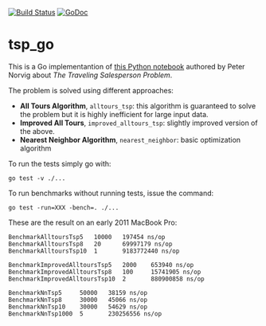 [![Build Status](https://travis-ci.org/masci/tsp_go.svg)](https://travis-ci.org/masci/tsp_go)
[![GoDoc](https://godoc.org/github.com/masci/tsp_go?status.svg)](https://godoc.org/github.com/masci/tsp_go)

# tsp_go

This is a Go implementantion of [this Python notebook](http://nbviewer.ipython.org/url/norvig.com/ipython/TSPv3.ipynb) 
authored by Peter Norvig about *The Traveling Salesperson Problem*.

The problem is solved using different approaches:

 * **All Tours Algorithm**, ``alltours_tsp``: this algorithm is guaranteed to solve the problem but it is highly inefficient for large input data.
 * **Improved All Tours**, ``improved_alltours_tsp``: slightly improved version of the above.
 * **Nearest Neighbor Algorithm**, ``nearest_neighbor``: basic optimization algorithm

To run the tests simply go with:

    go test -v ./...

To run benchmarks without running tests, issue the command: 

    go test -run=XXX -bench=. ./...

These are the result on an early 2011 MacBook Pro:

    BenchmarkAlltoursTsp5   10000   197454 ns/op
    BenchmarkAlltoursTsp8   20      69997179 ns/op
    BenchmarkAlltoursTsp10  1       9183772440 ns/op

    BenchmarkImprovedAlltoursTsp5   2000    653940 ns/op
    BenchmarkImprovedAlltoursTsp8   100     15741905 ns/op
    BenchmarkImprovedAlltoursTsp10  2       880900858 ns/op

    BenchmarkNnTsp5     50000   38159 ns/op
    BenchmarkNnTsp8     30000   45066 ns/op
    BenchmarkNnTsp10    30000   54629 ns/op
    BenchmarkNnTsp1000  5       230256556 ns/op
